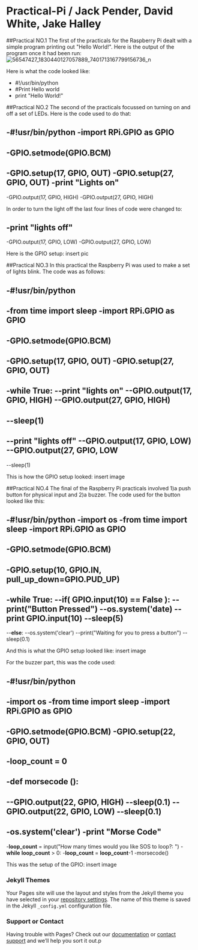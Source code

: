 # Practical-Pi  /  Jack Pender, David White, Jake Halley


##Practical NO.1
The first of the practicals for the Raspberry Pi dealt with a simple program printing out "Hello World!". Here is the output of the program once it had been run: 
![56547427_1830440127057889_7401713167799156736_n](https://user-images.githubusercontent.com/44526174/55517407-378bb100-5668-11e9-8976-bc87c0199d8a.jpg)

Here is what the code looked like: 

- #!/usr/bin/python
- #Print Hello world
- print "Hello World!"

##Practical NO.2
The second of the practicals focussed on turning on and off a set of LEDs. Here is the code used to do that:

-#!usr/bin/python
-**import** RPi.GPIO **as** GPIO
-
-GPIO.setmode(GPIO.BCM)
-
-GPIO.setup(17, GPIO, OUT)
-GPIO.setup(27, GPIO, OUT)
-**print** "Lights on"
-
-GPIO.output(17, GPIO, HIGH)
-GPIO.output(27, GPIO, HIGH)

In order to turn the light off the last four lines of code were changed to: 

-**print** "lights off"
-
-GPIO.output(17, GPIO, LOW)
-GPIO.output(27, GPIO, LOW)

Here is the GPIO setup:
insert pic

##Practical NO.3
In this practical the Raspberry Pi was used to make a set of lights blink. The code was as follows:

-#!usr/bin/python
-
-**from** time **import** sleep
-**import** RPi.GPIO **as** GPIO
-
-GPIO.setmode(GPIO.BCM)
-
-GPIO.setup(17, GPIO, OUT)
-GPIO.setup(27, GPIO, OUT)
-
-**while** True:
--**print** "lights on"
--GPIO.output(17, GPIO, HIGH)
--GPIO.output(27, GPIO, HIGH)
--
--sleep(1)
--
--**print** "lights off"
--GPIO.output(17, GPIO, LOW)
--GPIO.output(27, GPIO, LOW
--
--sleep(1)

This is how the GPIO setup looked:
insert image

##Practical NO.4
The final of the Raspberry Pi practicals involved 1)a push button for physical input and 2)a buzzer. The code used for the button looked like this:

-#!usr/bin/python
-**import** os
-**from** time **import** sleep
-**import** RPi.GPIO **as** GPIO
-
-GPIO.setmode(GPIO.BCM)
-
-GPIO.setup(10, GPIO.IN, pull_up_down=GPIO.PUD_UP)
-
-**while** True:
--**if**( GPIO.input(10) == False ):
--print("Button Pressed")
--os.system('date)
--**print** GPIO.input(10)
--sleep(5)
--
--**else**:
--os.system('clear')
--print("Waiting for you to press a button")
--sleep(0.1)

And this is what the GPIO setup looked like:
insert image

For the buzzer part, this was the code used:

-#!usr/bin/python
-
-**import** os
-**from** time **import** sleep
-**import** RPi.GPIO **as** GPIO
-
-GPIO.setmode(GPIO.BCM)
-GPIO.setup(22, GPIO, OUT)
-
-**loop_count** = 0
-
-**def** morsecode ():
--
--GPIO.output(22, GPIO, HIGH)
--sleep(0.1)
--GPIO.output(22, GPIO, LOW)
--sleep(0.1)
--
-os.system('clear')
-**print** "Morse Code"
-
-**loop_count** = input("How many times would you like SOS to loop?: ")
-**while** **loop_count** > 0:
-**loop_count** = **loop_count**-1
-morsecode()

This was the setup of the GPIO:
insert image

### Jekyll Themes

Your Pages site will use the layout and styles from the Jekyll theme you have selected in your [repository settings](https://github.com/ginge2000/Practical-Pi/settings). The name of this theme is saved in the Jekyll `_config.yml` configuration file.

### Support or Contact

Having trouble with Pages? Check out our [documentation](https://help.github.com/categories/github-pages-basics/) or [contact support](https://github.com/contact) and we’ll help you sort it out.p
